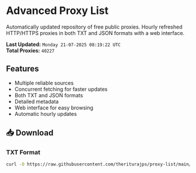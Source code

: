 # Advanced Proxy List

Automatically updated repository of free public proxies. Hourly refreshed HTTP/HTTPS proxies in both TXT and JSON formats with a web interface.

**Last Updated:** `Monday 21-07-2025 08:19:22 UTC`  
**Total Proxies:** `40227`

## Features
- Multiple reliable sources
- Concurrent fetching for faster updates
- Both TXT and JSON formats
- Detailed metadata
- Web interface for easy browsing
- Automatic hourly updates

## 📥 Download

### TXT Format
```bash
curl -O https://raw.githubusercontent.com/theriturajps/proxy-list/main/proxies.txt